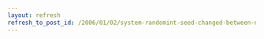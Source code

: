 ```yaml
---
layout: refresh
refresh_to_post_id: /2006/01/02/system-randomint-seed-changed-between-net-1-1-and-2-0
---
```

